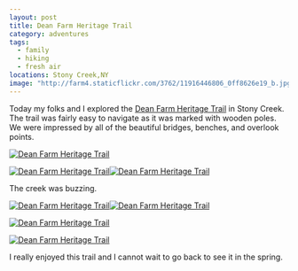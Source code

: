 ```yaml
---
layout: post
title: Dean Farm Heritage Trail
category: adventures
tags: 
  - family
  - hiking
  - fresh air
locations: Stony Creek,NY
image: "http://farm4.staticflickr.com/3762/11916446806_0ff8626e19_b.jpg"
---
```


Today my folks and I explored the [Dean Farm Heritage Trail](http://www.adirondackjournal.com/news/2013/jul/01/work-continues-dean-farm-trail-stony-creek/) in Stony Creek. The trail was fairly easy to navigate as it was marked with wooden poles. We were impressed by all of the beautiful bridges, benches, and overlook points.

<a href="http://www.flickr.com/photos/katydecorah/11915872493/" title="Dean Farm Heritage Trail by katydecorah, on Flickr"><img src="http://farm8.staticflickr.com/7340/11915872493_e44175ca9f_b.jpg" alt="Dean Farm Heritage Trail"></a>

<a href="http://www.flickr.com/photos/katydecorah/11915579385/" title="Dean Farm Heritage Trail by katydecorah, on Flickr"><img src="http://farm6.staticflickr.com/5523/11915579385_057e8147c1_b.jpg" class="img-half" alt="Dean Farm Heritage Trail"></a><a href="http://www.flickr.com/photos/katydecorah/11915822963/" title="Dean Farm Heritage Trail by katydecorah, on Flickr"><img src="http://farm4.staticflickr.com/3813/11915822963_bcc2881188_b.jpg" class="img-half" alt="Dean Farm Heritage Trail"></a>

The creek was buzzing.

<a href="http://www.flickr.com/photos/katydecorah/11916026184/" title="Dean Farm Heritage Trail by katydecorah, on Flickr"><img src="http://farm8.staticflickr.com/7431/11916026184_e19611d76e_b.jpg" class="img-wide" alt="Dean Farm Heritage Trail"></a><a href="http://www.flickr.com/photos/katydecorah/11916007504/" title="Dean Farm Heritage Trail by katydecorah, on Flickr"><img src="http://farm8.staticflickr.com/7325/11916007504_d34680b17a_b.jpg" class="img-tall" alt="Dean Farm Heritage Trail"></a>

<a href="http://www.flickr.com/photos/katydecorah/11916446806/" title="Dean Farm Heritage Trail by katydecorah, on Flickr"><img src="http://farm4.staticflickr.com/3762/11916446806_0ff8626e19_b.jpg" alt="Dean Farm Heritage Trail"></a>

<a href="http://www.flickr.com/photos/katydecorah/11915531245/" title="Dean Farm Heritage Trail by katydecorah, on Flickr"><img src="http://farm3.staticflickr.com/2810/11915531245_fd814914e8_b.jpg" class="pop-out" alt="Dean Farm Heritage Trail"></a>

I really enjoyed this trail and I cannot wait to go back to see it in the spring.